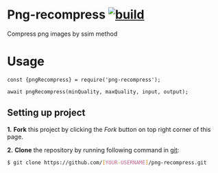 # Png-recompress [![build](https://travis-ci.org/OpenSourceCommerce/png-recompress.svg?branch=master)](https://travis-ci.org/OpenSourceCommerce/png-recompress)

Compress png images by ssim method

# Usage

```const {pngRecompress} = require('png-recompress');```

```await pngRecompress(minQuality, maxQuality, input, output);```

## Setting up project

 **1.** **Fork** this project by clicking the _Fork_ button on top right corner of this page.

 **2.** **Clone** the repository by running following command in [git](https://git-scm.com/):
 ```sh
 $ git clone https://github.com/[YOUR-USERNAME]/png-recompress.git
 ```
